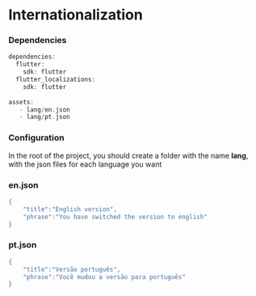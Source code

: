 # Internationalization
<!--<p align="center">
<img src="https://docs.google.com/uc?id=1fDWdaHU9UmvL05_2ZbaTygZSM-KGrYHz" height="649" width="300">
</p>-->

### Dependencies
```dart
dependencies:
  flutter:
    sdk: flutter
  flutter_localizations:
    sdk: flutter
    
assets:
   - lang/en.json
   - lang/pt.json
```

### Configuration 
<p>In the root of the project, you should create a folder with the name <b>lang</b>, with the json files for each language you want</p>

### en.json 
```dart
{
    "title":"English version",
    "phrase":"You have switched the version to english"
}
```

### pt.json 
```dart
{
    "title":"Versão português",
    "phrase":"Você mudou a versão para português"
}
```

